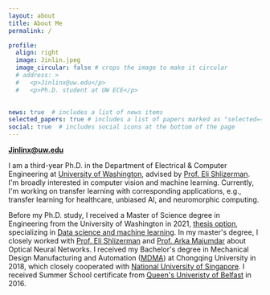 ```yaml
---
layout: about
title: About Me
permalink: /

profile:
  align: right
  image: Jinlin.jpeg
  image_circular: false # crops the image to make it circular
  # address: >
  #   <p>Jinlinx@uw.edu</p>
  #   <p>Ph.D. student at UW ECE</p>
   

news: true  # includes a list of news items
selected_papers: true # includes a list of papers marked as "selected={true}"
social: true  # includes social icons at the bottom of the page
---
```

**Jinlinx@uw.edu<br>**

I am a third-year Ph.D. in the Department of Electrical & Computer Engineering at [University of Washington](https://www.ece.uw.edu/), advised by [Prof. Eli Shlizerman](https://faculty.washington.edu/shlizee/). I'm broadly interested in computer vision and machine learning. Currently, I'm working on transfer learning with corresponding applications, e.g., transfer learning for healthcare, unbiased AI, and neuromorphic computing.

Before my Ph.D. study, I received a Master of Science degree in Engineering from the University of Washington in 2021, [thesis option](https://www.proquest.com/pagepdf/2529292032?accountid=14784), specializing in [Data science and machine learning](https://www.me.washington.edu/research/research_areas/data-science-machine-learning).  In my master's degree, I closely worked with [Prof. Eli Shlizerman](https://faculty.washington.edu/shlizee/) and [Prof. Arka Majumdar](https://labs.ece.uw.edu/amlab/index.html) about Optical Neural Networks. I received my Bachelor's degree in Mechanical Design Manufacturing and Automation ([MDMA](http://mve.cqu.edu.cn/jxyyzgcywb/Students/Undergraduate_Programs.htm)) at Chongqing University in 2018, which closely cooperated with [National University of Singapore](http://mve.cqu.edu.cn/info/1318/4953.htm). I received Summer School certificate from [Queen's Univeristy of Belfast](https://www.qub.ac.uk/) in 2016.